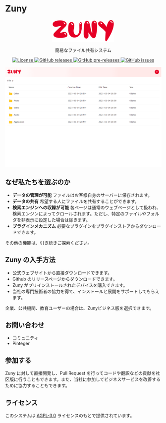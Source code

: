# Zuny

<p align="center"><img src="logo.png" width="200" alt="Zuny"></p>
<p align="center">簡易なファイル共有システム</p>
<p align="center">
    <a href="https://github.com/maiyun/zuny/blob/master/LICENSE">
        <img alt="License" src="https://img.shields.io/github/license/maiyun/zuny?color=blue" />
    </a>
    <a href="https://github.com/maiyun/zuny/releases">
        <img alt="GitHub releases" src="https://img.shields.io/github/v/release/maiyun/zuny?color=brightgreen&logo=github" />
        <img alt="GitHub pre-releases" src="https://img.shields.io/github/v/release/maiyun/zuny?color=yellow&logo=github&include_prereleases" />
    </a>
    <a href="https://github.com/maiyun/zuny/issues">
        <img alt="GitHub issues" src="https://img.shields.io/github/issues/maiyun/zuny?color=blue&logo=github" />
    </a>
</p>

<p align="center"><img src="screen.png" alt="Screenshot"></p>

## なぜ私たちを選ぶのか

* **データの管理が可能** ファイルはお客様自身のサーバーに保存されます。
* **データの共有** 希望する人にファイルを共有することができます。
* **検索エンジンへの収録が可能** 各ページは通常のウェブページとして扱われ、検索エンジンによってクロールされます。ただし、特定のファイルやフォルダを非表示に設定した場合は除きます。
* **プラグインメカニズム** 必要なプラグインをプラグインストアからダウンロードできます。

その他の機能は、引き続きご探索ください。

## Zuny の入手方法

* 公式ウェブサイトから直接ダウンロードできます。
* Github のリリースページからダウンロードできます。
* Zuny がプリインストールされたデバイスを購入できます。
* 当社の専門技術者の協力を得て、インストールと展開をサポートしてもらえます。

企業、公共機関、教育ユーザーの場合は、Zunyビジネス版を選択できます。

## お問い合わせ

* コミュニティ
* Pinteger

## 参加する

Zuny に対して直接開発し、Pull Request を行ってコードや翻訳などの貢献を社区版に行うこともできます。また、当社に参加してビジネスサービスを改善するために協力することもできます。

## ライセンス

このシステムは [AGPL-3.0](../LICENSE) ライセンスのもとで提供されています。